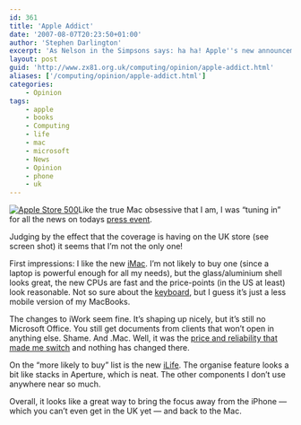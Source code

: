 ```yaml
---
id: 361
title: 'Apple Addict'
date: '2007-08-07T20:23:50+01:00'
author: 'Stephen Darlington'
excerpt: 'As Nelson in the Simpsons says: ha ha! Apple''s new announcements seem to have taken down the UK store.'
layout: post
guid: 'http://www.zx81.org.uk/computing/opinion/apple-addict.html'
aliases: ['/computing/opinion/apple-addict.html']
categories:
    - Opinion
tags:
    - apple
    - books
    - Computing
    - life
    - mac
    - microsoft
    - News
    - Opinion
    - phone
    - uk
---
```


[![Apple Store 500](https://i0.wp.com/www.zx81.org.uk/wp-content/uploads/2007/08/picture-1.thumbnail.png)](http://www.zx81.org.uk/computing/opinion/apple-addict.html/apple-store-500/ "Apple Store 500")Like the true Mac obsessive that I am, I was “tuning in” for all the news on todays [press event](http://www.appleinsider.com/articles/07/07/31/apple_to_host_mac_event_next_tuesday.html).

Judging by the effect that the coverage is having on the UK store (see screen shot) it seems that I’m not the only one!

First impressions: I like the new [iMac](http://www.apple.com/imac/). I’m not likely to buy one (since a laptop is powerful enough for all my needs), but the glass/aluminium shell looks great, the new CPUs are fast and the price-points (in the US at least) look reasonable. Not so sure about the [keyboard](http://www.apple.com/keyboard/), but I guess it’s just a less mobile version of my MacBooks.

The changes to iWork seem fine. It’s shaping up nicely, but it’s still no Microsoft Office. You still get documents from clients that won’t open in anything else. Shame. And .Mac. Well, it was the [price and reliability that made me switch](/computing/opinion/mac-defection.html) and nothing has changed there.

On the “more likely to buy” list is the new [iLife](http://www.apple.com/ilife/). The organise feature looks a bit like stacks in Aperture, which is neat. The other components I don’t use anywhere near so much.

Overall, it looks like a great way to bring the focus away from the iPhone — which you can’t even get in the UK yet — and back to the Mac.